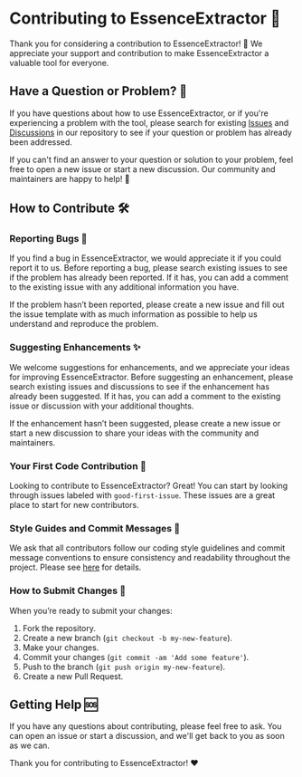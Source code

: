 # Contributing to EssenceExtractor 🎉

Thank you for considering a contribution to EssenceExtractor! 🙏 We appreciate your support and contribution to make EssenceExtractor a valuable tool for everyone.

## Have a Question or Problem? 🤔

If you have questions about how to use EssenceExtractor, or if you're experiencing a problem with the tool, please search for existing [Issues](https://github.com/Jurik-001/EssenceExtractor/issues) and [Discussions](https://github.com/Jurik-001/EssenceExtractor/discussions) in our repository to see if your question or problem has already been addressed.

If you can't find an answer to your question or solution to your problem, feel free to open a new issue or start a new discussion. Our community and maintainers are happy to help! 💪

## How to Contribute 🛠️

### Reporting Bugs 🐛

If you find a bug in EssenceExtractor, we would appreciate it if you could report it to us. Before reporting a bug, please search existing issues to see if the problem has already been reported. If it has, you can add a comment to the existing issue with any additional information you have.

If the problem hasn’t been reported, please create a new issue and fill out the issue template with as much information as possible to help us understand and reproduce the problem.

### Suggesting Enhancements ✨

We welcome suggestions for enhancements, and we appreciate your ideas for improving EssenceExtractor. Before suggesting an enhancement, please search existing issues and discussions to see if the enhancement has already been suggested. If it has, you can add a comment to the existing issue or discussion with your additional thoughts.

If the enhancement hasn’t been suggested, please create a new issue or start a new discussion to share your ideas with the community and maintainers.

### Your First Code Contribution 🌱

Looking to contribute to EssenceExtractor? Great! You can start by looking through issues labeled with `good-first-issue`. These issues are a great place to start for new contributors.

### Style Guides and Commit Messages 📜

We ask that all contributors follow our coding style guidelines and commit message conventions to ensure consistency and readability throughout the project. Please see [here](STYLEGUIDE.md) for details.

### How to Submit Changes 🚀

When you’re ready to submit your changes:

1. Fork the repository.
2. Create a new branch (`git checkout -b my-new-feature`).
3. Make your changes.
4. Commit your changes (`git commit -am 'Add some feature'`).
5. Push to the branch (`git push origin my-new-feature`).
6. Create a new Pull Request.

## Getting Help 🆘

If you have any questions about contributing, please feel free to ask. You can open an issue or start a discussion, and we'll get back to you as soon as we can.

Thank you for contributing to EssenceExtractor! ❤️
